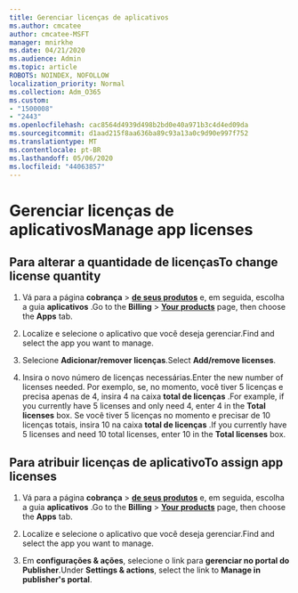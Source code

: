 ```yaml
---
title: Gerenciar licenças de aplicativos
ms.author: cmcatee
author: cmcatee-MSFT
manager: mnirkhe
ms.date: 04/21/2020
ms.audience: Admin
ms.topic: article
ROBOTS: NOINDEX, NOFOLLOW
localization_priority: Normal
ms.collection: Adm_O365
ms.custom:
- "1500008"
- "2443"
ms.openlocfilehash: cac8564d4939d498b2bd0e40a971b3c4d4ed09da
ms.sourcegitcommit: d1aad215f8aa636ba89c93a13a0c9d90e997f752
ms.translationtype: MT
ms.contentlocale: pt-BR
ms.lasthandoff: 05/06/2020
ms.locfileid: "44063857"
---
```

# <a name="manage-app-licenses"></a><span data-ttu-id="cd10c-102">Gerenciar licenças de aplicativos</span><span class="sxs-lookup"><span data-stu-id="cd10c-102">Manage app licenses</span></span>

## <a name="to-change-license-quantity"></a><span data-ttu-id="cd10c-103">Para alterar a quantidade de licenças</span><span class="sxs-lookup"><span data-stu-id="cd10c-103">To change license quantity</span></span>

1. <span data-ttu-id="cd10c-104">Vá para a página **cobrança** > **[de seus produtos](https://go.microsoft.com/fwlink/p/?linkid=842054)** e, em seguida, escolha a guia **aplicativos** .</span><span class="sxs-lookup"><span data-stu-id="cd10c-104">Go to the **Billing** > **[Your products](https://go.microsoft.com/fwlink/p/?linkid=842054)** page, then choose the **Apps** tab.</span></span>

2. <span data-ttu-id="cd10c-105">Localize e selecione o aplicativo que você deseja gerenciar.</span><span class="sxs-lookup"><span data-stu-id="cd10c-105">Find and select the app you want to manage.</span></span>  

3. <span data-ttu-id="cd10c-106">Selecione **Adicionar/remover licenças**.</span><span class="sxs-lookup"><span data-stu-id="cd10c-106">Select **Add/remove licenses**.</span></span>

4. <span data-ttu-id="cd10c-107">Insira o novo número de licenças necessárias.</span><span class="sxs-lookup"><span data-stu-id="cd10c-107">Enter the new number of licenses needed.</span></span> <span data-ttu-id="cd10c-108">Por exemplo, se, no momento, você tiver 5 licenças e precisa apenas de 4, insira 4 na caixa **total de licenças** .</span><span class="sxs-lookup"><span data-stu-id="cd10c-108">For example, if you currently have 5 licenses and only need 4, enter 4 in the **Total licenses** box.</span></span> <span data-ttu-id="cd10c-109">Se você tiver 5 licenças no momento e precisar de 10 licenças totais, insira 10 na caixa **total de licenças** .</span><span class="sxs-lookup"><span data-stu-id="cd10c-109">If you currently have 5 licenses and need 10 total licenses, enter 10 in the **Total licenses** box.</span></span>

## <a name="to-assign-app-licenses"></a><span data-ttu-id="cd10c-110">Para atribuir licenças de aplicativo</span><span class="sxs-lookup"><span data-stu-id="cd10c-110">To assign app licenses</span></span>

1. <span data-ttu-id="cd10c-111">Vá para a página **cobrança** > **[de seus produtos](https://go.microsoft.com/fwlink/p/?linkid=842054)** e, em seguida, escolha a guia **aplicativos** .</span><span class="sxs-lookup"><span data-stu-id="cd10c-111">Go to the **Billing** > **[Your products](https://go.microsoft.com/fwlink/p/?linkid=842054)** page, then choose the **Apps** tab.</span></span>

2. <span data-ttu-id="cd10c-112">Localize e selecione o aplicativo que você deseja gerenciar.</span><span class="sxs-lookup"><span data-stu-id="cd10c-112">Find and select the app you want to manage.</span></span>  

3. <span data-ttu-id="cd10c-113">Em **configurações & ações**, selecione o link para **gerenciar no portal do Publisher**.</span><span class="sxs-lookup"><span data-stu-id="cd10c-113">Under **Settings & actions**, select the link to **Manage in publisher's portal**.</span></span>